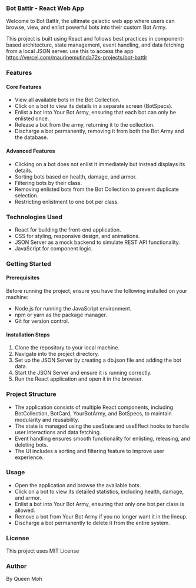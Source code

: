 ### Bot Battlr - React Web App  

Welcome to Bot Battlr, the ultimate galactic web app where users can browse, view, and enlist powerful bots into their custom Bot Army.  

This project is built using React and follows best practices in component-based architecture, state management, event handling, and data fetching from a local JSON server.  use this to access the app https://vercel.com/maurinemutinda72s-projects/bot-battlr


### Features  

#### Core Features  
- View all available bots in the Bot Collection.  
- Click on a bot to view its details in a separate screen (BotSpecs).  
- Enlist a bot into Your Bot Army, ensuring that each bot can only be enlisted once.  
- Release a bot from the army, returning it to the collection.  
- Discharge a bot permanently, removing it from both the Bot Army and the database.  

#### Advanced Features  
- Clicking on a bot does not enlist it immediately but instead displays its details.  
- Sorting bots based on health, damage, and armor.  
- Filtering bots by their class.  
- Removing enlisted bots from the Bot Collection to prevent duplicate selection.  
- Restricting enlistment to one bot per class.  

### Technologies Used  
- React for building the front-end application.  
- CSS for styling, responsive design, and animations.  
- JSON Server as a mock backend to simulate REST API functionality.  
- JavaScript for component logic.  

### Getting Started  

#### Prerequisites  
Before running the project, ensure you have the following installed on your machine:  
- Node.js for running the JavaScript environment.  
- npm or yarn as the package manager.  
- Git for version control.  

#### Installation Steps  
1. Clone the repository to your local machine.  
2. Navigate into the project directory.  
3.  Set up the JSON Server by creating a db.json file and adding the bot data.  
4. Start the JSON Server and ensure it is running correctly.  
5. Run the React application and open it in the browser.  

### Project Structure  

- The application consists of multiple React components, including BotCollection, BotCard, YourBotArmy, and BotSpecs, to maintain modularity and reusability.  
- The state is managed using the useState and useEffect hooks to handle user interactions and data fetching.  
- Event handling ensures smooth functionality for enlisting, releasing, and deleting bots.  
- The UI includes a sorting and filtering feature to improve user experience.  

### Usage  

- Open the application and browse the available bots.  
- Click on a bot to view its detailed statistics, including health, damage, and armor.  
- Enlist a bot into Your Bot Army, ensuring that only one bot per class is allowed.  
- Remove a bot from Your Bot Army if you no longer want it in the lineup.  
- Discharge a bot permanently to delete it from the entire system.  



### License  

This project uses MIT License  

### Author  

By Queen Moh 